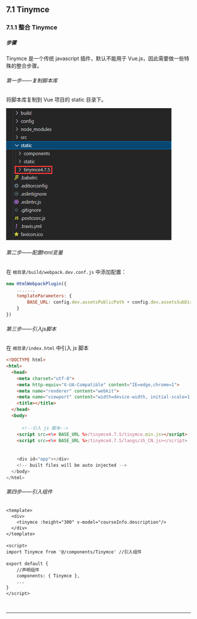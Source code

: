 ## 7.1	Tinymce

### 7.1.1	整合 Tinymce

##### 步骤

Tinymce 是一个传统 javascript 插件，默认不能用于 Vue.js，因此需要做一些特殊的整合步骤。

###### 第一步——复制脚本库

将脚本库复制到 Vue 项目的 static 目录下。

![QQ截图20211225180135](img/QQ%E6%88%AA%E5%9B%BE20211225180135.png)

###### 第二步——配置html变量

在 `根目录/build/webpack.dev.conf.js` 中添加配置：

```js
new HtmlWebpackPlugin({
    ......,
    templateParameters: {
        BASE_URL: config.dev.assetsPublicPath + config.dev.assetsSubDirectory
    }
})
```

###### 第三步——引入js脚本

在 `根目录/index.html` 中引入 js 脚本

```html
<!DOCTYPE html>
<html>
  <head>
    <meta charset="utf-8">
    <meta http-equiv="X-UA-Compatible" content="IE=edge,chrome=1">
    <meta name="renderer" content="webkit">
    <meta name="viewport" content="width=device-width, initial-scale=1, maximum-scale=1, user-scalable=no">
    <title></title>
  </head>
  <body>
      
      <!--引入 js 脚本-->
    <script src=<%= BASE_URL %>/tinymce4.7.5/tinymce.min.js></script>
    <script src=<%= BASE_URL %>/tinymce4.7.5/langs/zh_CN.js></script>


    <div id="app"></div>
    <!-- built files will be auto injected -->
  </body>
</html>
```

###### 第四步——引入组件

```vue
<template>
  <div>
	<tinymce :height="300" v-model="courseInfo.description"/>
  </div>
</template>

<script>
import Tinymce from '@/components/Tinymce' //引入组件

export default {
    //声明组件
    components: { Tinymce },
    ...
}
</script>
```

<br>



---

